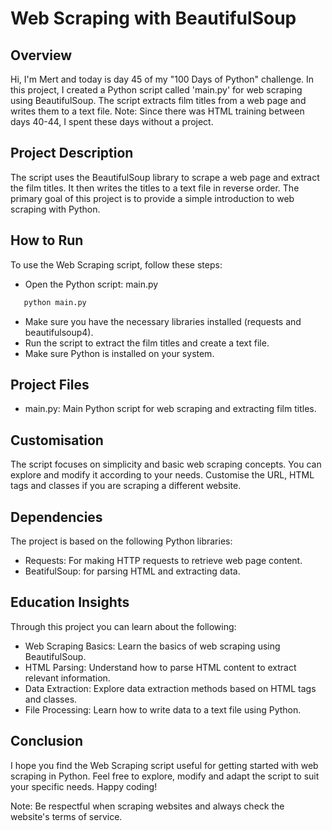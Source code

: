 # Web Scraping with BeautifulSoup
## Overview
Hi, I'm Mert and today is day 45 of my "100 Days of Python" challenge. In this project, I created a Python script called 'main.py' for web scraping using BeautifulSoup. The script extracts film titles from a web page and writes them to a text file.
Note: Since there was HTML training between days 40-44, I spent these days without a project. 

## Project Description
The script uses the BeautifulSoup library to scrape a web page and extract the film titles. It then writes the titles to a text file in reverse order. The primary goal of this project is to provide a simple introduction to web scraping with Python.

## How to Run
To use the Web Scraping script, follow these steps:

* Open the Python script: main.py
```bash
   python main.py
```
* Make sure you have the necessary libraries installed (requests and beautifulsoup4).
* Run the script to extract the film titles and create a text file.
* Make sure Python is installed on your system.
## Project Files
* main.py: Main Python script for web scraping and extracting film titles.
## Customisation
The script focuses on simplicity and basic web scraping concepts. You can explore and modify it according to your needs. Customise the URL, HTML tags and classes if you are scraping a different website.

## Dependencies
The project is based on the following Python libraries:

* Requests: For making HTTP requests to retrieve web page content.
* BeatifulSoup: for parsing HTML and extracting data.
  
## Education Insights
Through this project you can learn about the following:

* Web Scraping Basics: Learn the basics of web scraping using BeautifulSoup.
* HTML Parsing: Understand how to parse HTML content to extract relevant information.
* Data Extraction: Explore data extraction methods based on HTML tags and classes.
* File Processing: Learn how to write data to a text file using Python.
## Conclusion
I hope you find the Web Scraping script useful for getting started with web scraping in Python. Feel free to explore, modify and adapt the script to suit your specific needs. Happy coding!

Note: Be respectful when scraping websites and always check the website's terms of service.
